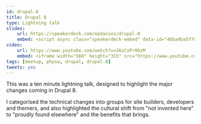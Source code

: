 ```yaml
---
id: drupal-8
title: Drupal 8
type: Lightning talk
slides:
    url: https://speakerdeck.com/opdavies/drupal-8
    embed: <script async class="speakerdeck-embed" data-id="46ba4ba577d94a32b7abdade610ceb69" data-ratio="1.29456384323641" src="//speakerdeck.com/assets/embed.js"></script>
video:
    url: https://www.youtube.com/watch?v=36zCxPrOOzM
    embed: <iframe width="560" height="315" src="https://www.youtube.com/embed/36zCxPrOOzM" frameborder="0" allowfullscreen></iframe>
tags: [meetup, phpsw, drupal, drupal-8]
tweets: yes
---
```

This was a ten minute lightning talk, designed to highlight the major changes coming in Drupal 8.

I categorised the technical changes into groups for site builders, developers and themers, and also highlighted the cultural shift from "not invented here" to "proudly found elsewhere" and the benefits that brings.
